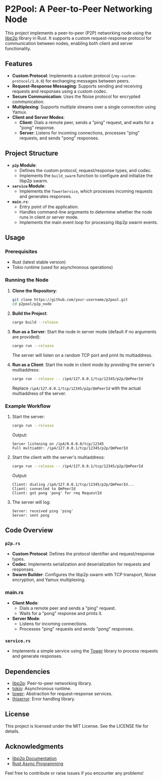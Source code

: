 # P2Pool: A Peer-to-Peer Networking Node

This project implements a peer-to-peer (P2P) networking node using the [libp2p](https://libp2p.io/) library in Rust. It supports a custom request-response protocol for communication between nodes, enabling both client and server functionality.

## Features

- **Custom Protocol**: Implements a custom protocol (`/my-custom-protocol/1.0.0`) for exchanging messages between peers.
- **Request-Response Messaging**: Supports sending and receiving requests and responses using a custom codec.
- **Secure Communication**: Uses the Noise protocol for encrypted communication.
- **Multiplexing**: Supports multiple streams over a single connection using Yamux.
- **Client and Server Modes**:
  - **Client**: Dials a remote peer, sends a "ping" request, and waits for a "pong" response.
  - **Server**: Listens for incoming connections, processes "ping" requests, and sends "pong" responses.

## Project Structure

- **`p2p` Module**:
  - Defines the custom protocol, request/response types, and codec.
  - Implements the `build_swarm` function to configure and initialize the libp2p swarm.
- **`service` Module**:
  - Implements the `TowerService`, which processes incoming requests and generates responses.
- **`main.rs`**:
  - Entry point of the application.
  - Handles command-line arguments to determine whether the node runs in client or server mode.
  - Implements the main event loop for processing libp2p swarm events.

## Usage

### Prerequisites

- Rust (latest stable version)
- Tokio runtime (used for asynchronous operations)

### Running the Node

1. **Clone the Repository**:
   ```bash
   git clone https://github.com/your-username/p2pool.git
   cd p2pool/p2p_node
   ```

2. **Build the Project**:
   ```bash
   cargo build --release
   ```

3. **Run as a Server**:
   Start the node in server mode (default if no arguments are provided):
   ```bash
   cargo run --release
   ```
   The server will listen on a random TCP port and print its multiaddress.

4. **Run as a Client**:
   Start the node in client mode by providing the server's multiaddress:
   ```bash
   cargo run --release -- /ip4/127.0.0.1/tcp/12345/p2p/QmPeerId
   ```
   Replace `/ip4/127.0.0.1/tcp/12345/p2p/QmPeerId` with the actual multiaddress of the server.

### Example Workflow

1. Start the server:
   ```bash
   cargo run --release
   ```
   Output:
   ```
   Server listening on /ip4/0.0.0.0/tcp/12345
   Full multiaddr: /ip4/127.0.0.1/tcp/12345/p2p/QmPeerId
   ```

2. Start the client with the server's multiaddress:
   ```bash
   cargo run --release -- /ip4/127.0.0.1/tcp/12345/p2p/QmPeerId
   ```
   Output:
   ```
   Client: dialing /ip4/127.0.0.1/tcp/12345/p2p/QmPeerId...
   Client: connected to QmPeerId
   Client: got pong 'pong' for req RequestId
   ```

3. The server will log:
   ```
   Server: received ping 'ping'
   Server: sent pong
   ```

## Code Overview

### `p2p.rs`

- **Custom Protocol**: Defines the protocol identifier and request/response types.
- **Codec**: Implements serialization and deserialization for requests and responses.
- **Swarm Builder**: Configures the libp2p swarm with TCP transport, Noise encryption, and Yamux multiplexing.

### main.rs

- **Client Mode**:
  - Dials a remote peer and sends a "ping" request.
  - Waits for a "pong" response and prints it.
- **Server Mode**:
  - Listens for incoming connections.
  - Processes "ping" requests and sends "pong" responses.

### `service.rs`

- Implements a simple service using the [Tower](https://github.com/tower-rs/tower) library to process requests and generate responses.

## Dependencies

- [libp2p](https://crates.io/crates/libp2p): Peer-to-peer networking library.
- [tokio](https://crates.io/crates/tokio): Asynchronous runtime.
- [tower](https://crates.io/crates/tower): Abstraction for request-response services.
- [thiserror](https://crates.io/crates/thiserror): Error handling library.

## License

This project is licensed under the MIT License. See the LICENSE file for details.

## Acknowledgments

- [libp2p Documentation](https://docs.libp2p.io/)
- [Rust Async Programming](https://rust-lang.github.io/async-book/)

Feel free to contribute or raise issues if you encounter any problems!
